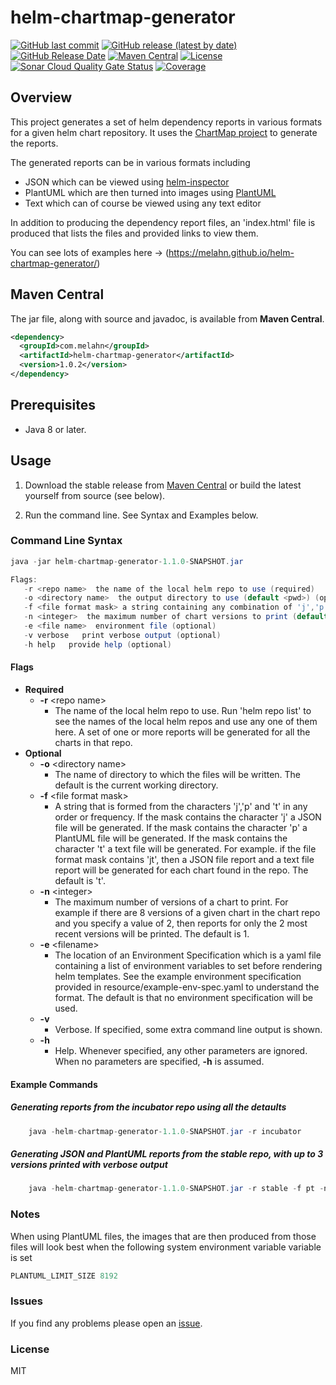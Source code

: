 # helm-chartmap-generator

[![GitHub last commit](https://img.shields.io/github/last-commit/melahn/helm-chartmap-generator)](https://github.com/melahn/helm-chartmap-generator/commit/master)
[![GitHub release (latest by date)](https://img.shields.io/github/v/release/melahn/helm-chartmap-generator)](https://github.com/melahn/helm-chartmap-generator/releases/tag/v1.1.0)
[![GitHub Release Date](https://img.shields.io/github/release-date/melahn/helm-chartmap-generator)](https://github.com/melahn/helm-chartmap-generator/releases/tag/v1.1.0)
[![Maven Central](https://img.shields.io/maven-central/v/com.melahn/helm-chartmap-generator)](https://search.maven.org/artifact/com.melahn/helm-chartmap-generator/1.1.0/jar)
[![License](https://img.shields.io/badge/License-MIT-blue.svg)](https://opensource.org/licenses/)
[![Sonar Cloud Quality Gate Status](https://sonarcloud.io/api/project_badges/measure?project=helm-chartmap-generator&metric=alert_status)](https://sonarcloud.io/dashboard?id=helm-chartmap-generator)
[![Coverage](https://sonarcloud.io/api/project_badges/measure?project=helm-chartmap-generator&metric=coverage)](https://sonarcloud.io/summary/new_code?id=helm-chartmap-generator)

## Overview

This project generates a set of helm dependency reports in various formats for a given helm chart repository.  It uses
the [ChartMap project](https://github.com/melahn/helm-chartmap) to generate the reports.  

The generated reports can be in various formats including

* JSON which can be viewed using [helm-inspector](https://github.com/melahn/helm-inspector)  
* PlantUML which are then turned into images using [PlantUML](https://plantuml.com/)
* Text which can of course be viewed using any text editor

In addition to producing the dependency report files, an 'index.html' file is produced that lists the files
and provided links to view them.

You can see lots of examples here -> (<https://melahn.github.io/helm-chartmap-generator/>)

## Maven Central

The jar file, along with source and javadoc, is available from **Maven Central**.  

``` xml
<dependency>
  <groupId>com.melahn</groupId>
  <artifactId>helm-chartmap-generator</artifactId>
  <version>1.0.2</version>
</dependency>
```

## Prerequisites

* Java 8 or later.

## Usage

1. Download the stable release from [Maven Central](https://oss.sonatype.org/service/local/repositories/releases/content/com/melahn/helm-chartmap-generator/1.0.2/helm-chartmap-generator-1.0.2.jar)
or build the latest yourself from source (see below).

2. Run the command line.  See Syntax and Examples below.

### Command Line Syntax

``` java
java -jar helm-chartmap-generator-1.1.0-SNAPSHOT.jar

Flags:
   -r <repo name>  the name of the local helm repo to use (required)
   -o <directory name>  the output directory to use (default <pwd>) (optional)
   -f <file format mask> a string containing any combination of 'j','p' and 't' (default 't') (optional)
   -n <integer>  the maximum number of chart versions to print (default 1) (optional)
   -e <file name>  environment file (optional)
   -v verbose   print verbose output (optional)
   -h help   provide help (optional)
```

#### Flags

* **Required**
  * **-r** \<repo name\>
    * The name of the local helm repo to use.  Run 'helm repo list' to see the names of the local helm repos and use any one of them here.  A set of one or more reports will be generated for all the charts in that repo.  
* **Optional**
  * **-o** \<directory name\>
    * The name of directory to which the files will be written.  The default is the current working directory.
  * **-f** \<file format mask\>
    * A string that is formed from the characters 'j','p' and 't' in any order or frequency.  If the mask contains the character 'j' a JSON file will be generated.  If the mask contains the character 'p' a PlantUML file will be generated. If the mask contains the character 't' a text file will be generated.  For example. if the file format mask contains 'jt', then a JSON file report and a text file report will be generated for each chart found in the repo.  The default is 't'.
  * **-n** \<integer\>
    * The maximum number of versions of a chart to print.  For example if there are 8 versions of a given chart in the chart repo and you specify a value of 2, then reports for only the 2 most recent versions will be printed.  The default is 1.
  * **-e** \<filename\>
    * The location of an Environment Specification which is a yaml file containing a list of environment variables to set before rendering helm templates. See the example environment specification provided in resource/example-env-spec.yaml to understand the format.   The default is that no environment specification will be used.
  * **-v**
    * Verbose.  If specified, some extra command line output is shown.
  * **-h**
    * Help.  Whenever specified, any other parameters are ignored.  When no parameters are specified, **-h** is assumed.

#### Example Commands

##### Generating reports from the incubator repo using all the detaults

``` java
    java -helm-chartmap-generator-1.1.0-SNAPSHOT.jar -r incubator 
```

##### Generating JSON and PlantUML reports from the stable repo, with up to 3 versions printed with verbose output

``` java
    java -helm-chartmap-generator-1.1.0-SNAPSHOT.jar -r stable -f pt -n 3 -v 
```

### Notes

When using PlantUML files, the images that are then produced from those files will look best when the following
system environment variable variable is set

``` java
PLANTUML_LIMIT_SIZE 8192
```

### Issues

If you find any problems please open an [issue](https://github.com/melahn/helm-chartmap-generator/issues).

### License

MIT

